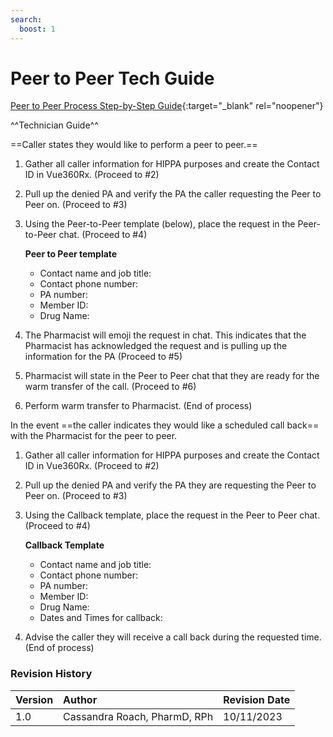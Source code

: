 ```yaml
---
search:
  boost: 1
---
```


# Peer to Peer Tech Guide

[Peer to Peer Process Step-by-Step Guide](https://mygainwell-my.sharepoint.com/:w:/g/personal/kaelyn_dobbins_gainwelltechnologies_com/EdOCvW0ZJv5LiGY6xSOnUYkB3XIrXQ3ISJ_e_pd4Pz4yiA?e=pB6VTy){:target="_blank" rel="noopener"}

^^Technician Guide^^

==Caller states they would like to perform a peer to peer.==

1.	Gather all caller information for HIPPA purposes and create the Contact ID in Vue360Rx. (Proceed to #2)
2.	Pull up the denied PA and verify the PA the caller requesting the Peer to Peer on. (Proceed to #3)
3.	Using the Peer-to-Peer template (below), place the request in the Peer-to-Peer chat. (Proceed to #4)

    **Peer to Peer template**
  	
    - Contact name and job title:
    - Contact phone number:
    - PA number:
    - Member ID:
    - Drug Name:

5. The Pharmacist will emoji the request in chat. This indicates that the Pharmacist has acknowledged the request and is pulling up the information for the PA (Proceed to #5)
6.	Pharmacist will state in the Peer to Peer chat that they are ready for the warm transfer of the call. (Proceed to #6)
7.	Perform warm transfer to Pharmacist. (End of process)

In the event ==the caller indicates they would like a scheduled call back== with the Pharmacist for the peer to peer. 

1.	Gather all caller information for HIPPA purposes and create the Contact ID in Vue360Rx. (Proceed to #2)
2.	Pull up the denied PA and verify the PA they are requesting the Peer to Peer on. (Proceed to #3)
3.	Using the Callback template, place the request in the Peer to Peer chat. (Proceed to #4)

    **Callback Template**
  	
    - Contact name and job title:
    - Contact phone number:
    - PA number:
    - Member ID:
    - Drug Name:
    - Dates and Times for callback:

5.	Advise the caller they will receive a call back during the requested time. (End of process)

### Revision History

| Version | Author | Revision Date |
| :--- | :--- | :--- |
| 1.0 | Cassandra Roach, PharmD, RPh | 10/11/2023 |
